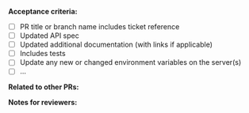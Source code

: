 **Acceptance criteria:**
- [ ] PR title or branch name includes ticket reference
- [ ] Updated API spec
- [ ] Updated additional documentation (with links if applicable)
- [ ] Includes tests
- [ ] Update any new or changed environment variables on the server(s)
- [ ] ...

**Related to other PRs:**

**Notes for reviewers:**

